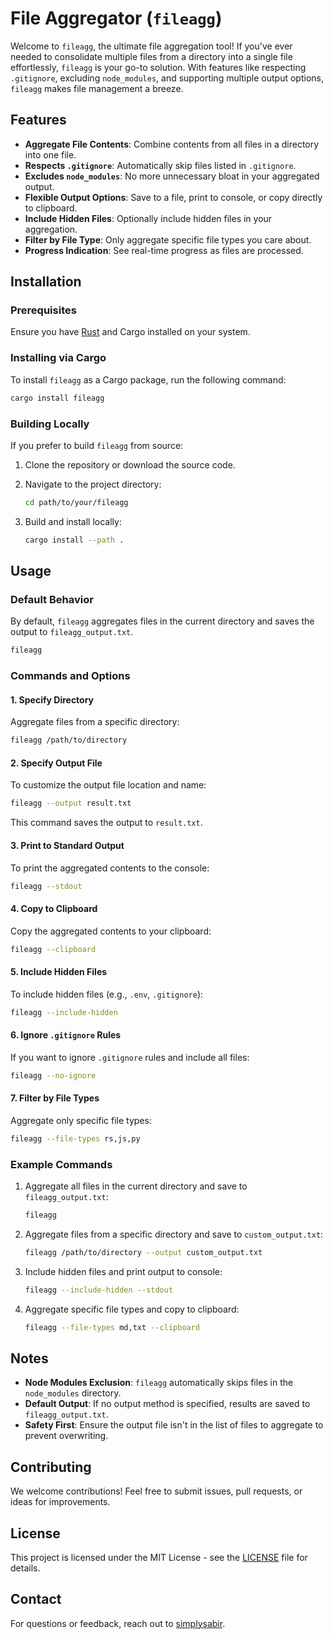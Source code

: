 
# File Aggregator (`fileagg`)

Welcome to `fileagg`, the ultimate file aggregation tool! If you've ever needed to consolidate multiple files from a directory into a single file effortlessly, `fileagg` is your go-to solution. With features like respecting `.gitignore`, excluding `node_modules`, and supporting multiple output options, `fileagg` makes file management a breeze.

## Features

- **Aggregate File Contents**: Combine contents from all files in a directory into one file.
- **Respects `.gitignore`**: Automatically skip files listed in `.gitignore`.
- **Excludes `node_modules`**: No more unnecessary bloat in your aggregated output.
- **Flexible Output Options**: Save to a file, print to console, or copy directly to clipboard.
- **Include Hidden Files**: Optionally include hidden files in your aggregation.
- **Filter by File Type**: Only aggregate specific file types you care about.
- **Progress Indication**: See real-time progress as files are processed.

## Installation

### Prerequisites

Ensure you have [Rust](https://www.rust-lang.org/tools/install) and Cargo installed on your system.

### Installing via Cargo

To install `fileagg` as a Cargo package, run the following command:

```bash
cargo install fileagg
```

### Building Locally

If you prefer to build `fileagg` from source:

1. Clone the repository or download the source code.

2. Navigate to the project directory:

   ```bash
   cd path/to/your/fileagg
   ```

3. Build and install locally:

   ```bash
   cargo install --path .
   ```

## Usage

### Default Behavior

By default, `fileagg` aggregates files in the current directory and saves the output to `fileagg_output.txt`.

```bash
fileagg
```

### Commands and Options

#### 1. Specify Directory

Aggregate files from a specific directory:

```bash
fileagg /path/to/directory
```

#### 2. Specify Output File

To customize the output file location and name:

```bash
fileagg --output result.txt
```

This command saves the output to `result.txt`.

#### 3. Print to Standard Output

To print the aggregated contents to the console:

```bash
fileagg --stdout
```

#### 4. Copy to Clipboard

Copy the aggregated contents to your clipboard:

```bash
fileagg --clipboard
```

#### 5. Include Hidden Files

To include hidden files (e.g., `.env`, `.gitignore`):

```bash
fileagg --include-hidden
```

#### 6. Ignore `.gitignore` Rules

If you want to ignore `.gitignore` rules and include all files:

```bash
fileagg --no-ignore
```

#### 7. Filter by File Types

Aggregate only specific file types:

```bash
fileagg --file-types rs,js,py
```

### Example Commands

1. Aggregate all files in the current directory and save to `fileagg_output.txt`:

   ```bash
   fileagg
   ```

2. Aggregate files from a specific directory and save to `custom_output.txt`:

   ```bash
   fileagg /path/to/directory --output custom_output.txt
   ```

3. Include hidden files and print output to console:

   ```bash
   fileagg --include-hidden --stdout
   ```

4. Aggregate specific file types and copy to clipboard:

   ```bash
   fileagg --file-types md,txt --clipboard
   ```

## Notes

- **Node Modules Exclusion**: `fileagg` automatically skips files in the `node_modules` directory.
- **Default Output**: If no output method is specified, results are saved to `fileagg_output.txt`.
- **Safety First**: Ensure the output file isn't in the list of files to aggregate to prevent overwriting.

## Contributing

We welcome contributions! Feel free to submit issues, pull requests, or ideas for improvements.

## License

This project is licensed under the MIT License - see the [LICENSE](LICENSE.md) file for details.

## Contact

For questions or feedback, reach out to [simplysabir](https://github.com/simplysabir).

